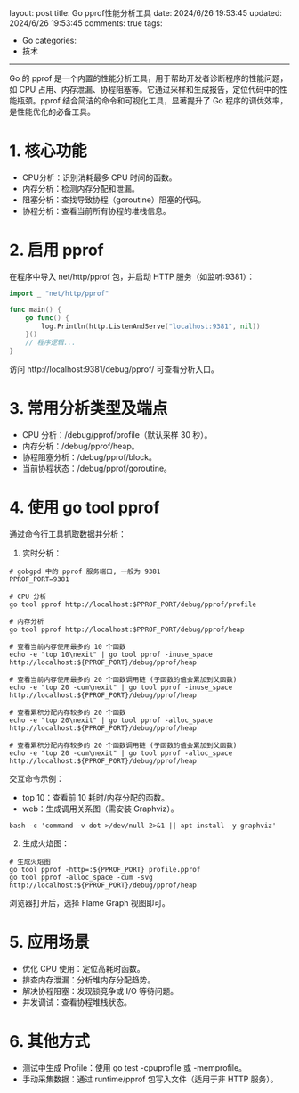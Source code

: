 layout: post
title: Go pprof性能分析工具
date: 2024/6/26 19:53:45
updated: 2024/6/26 19:53:45
comments: true
tags:
- Go
categories:
- 技术

---

Go 的 pprof 是一个内置的性能分析工具，用于帮助开发者诊断程序的性能问题，如 CPU 占用、内存泄漏、协程阻塞等。它通过采样和生成报告，定位代码中的性能瓶颈。pprof 结合简洁的命令和可视化工具，显著提升了 Go 程序的调优效率，是性能优化的必备工具。

<!-- more -->

# 1. 核心功能
- CPU分析：识别消耗最多 CPU 时间的函数。
- 内存分析：检测内存分配和泄漏。
- 阻塞分析：查找导致协程（goroutine）阻塞的代码。
- 协程分析：查看当前所有协程的堆栈信息。

# 2. 启用 pprof
在程序中导入 net/http/pprof 包，并启动 HTTP 服务（如监听:9381）：

```go
import _ "net/http/pprof"

func main() {
    go func() {
        log.Println(http.ListenAndServe("localhost:9381", nil))
    }()
    // 程序逻辑...
}
```

访问 http://localhost:9381/debug/pprof/ 可查看分析入口。

# 3. 常用分析类型及端点
- CPU 分析：/debug/pprof/profile（默认采样 30 秒）。
- 内存分析：/debug/pprof/heap。
- 协程阻塞分析：/debug/pprof/block。
- 当前协程状态：/debug/pprof/goroutine。

# 4. 使用 go tool pprof
通过命令行工具抓取数据并分析：

1. 实时分析：
```shell
# gobgpd 中的 pprof 服务端口, 一般为 9381
PPROF_PORT=9381

# CPU 分析
go tool pprof http://localhost:$PPROF_PORT/debug/pprof/profile

# 内存分析
go tool pprof http://localhost:$PPROF_PORT/debug/pprof/heap

# 查看当前内存使用最多的 10 个函数
echo -e "top 10\nexit" | go tool pprof -inuse_space http://localhost:${PPROF_PORT}/debug/pprof/heap

# 查看当前内存使用最多的 20 个函数调用链 (子函数的值会累加到父函数)
echo -e "top 20 -cum\nexit" | go tool pprof -inuse_space http://localhost:${PPROF_PORT}/debug/pprof/heap

# 查看累积分配内存较多的 20 个函数
echo -e "top 20\nexit" | go tool pprof -alloc_space http://localhost:${PPROF_PORT}/debug/pprof/heap

# 查看累积分配内存较多的 20 个函数调用链 (子函数的值会累加到父函数)
echo -e "top 20 -cum\nexit" | go tool pprof -alloc_space http://localhost:${PPROF_PORT}/debug/pprof/heap
```

交互命令示例：
- top 10：查看前 10 耗时/内存分配的函数。
- web：生成调用关系图（需安装 Graphviz）。
```shell
bash -c 'command -v dot >/dev/null 2>&1 || apt install -y graphviz'
```

2. 生成火焰图：
```shell
# 生成火焰图
go tool pprof -http=:${PPROF_PORT} profile.pprof
go tool pprof -alloc_space -cum -svg http://localhost:${PPROF_PORT}/debug/pprof/heap
```

浏览器打开后，选择 Flame Graph 视图即可。

# 5. 应用场景
- 优化 CPU 使用：定位高耗时函数。
- 排查内存泄漏：分析堆内存分配趋势。
- 解决协程阻塞：发现锁竞争或 I/O 等待问题。
- 并发调试：查看协程堆栈状态。

# 6. 其他方式
- 测试中生成 Profile：使用 go test -cpuprofile 或 -memprofile。
- 手动采集数据：通过 runtime/pprof 包写入文件（适用于非 HTTP 服务）。

